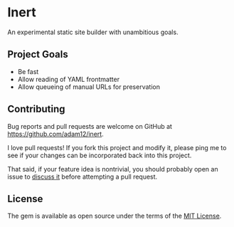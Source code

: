 # Inert

An experimental static site builder with unambitious goals.

## Project Goals

- Be fast
- Allow reading of YAML frontmatter
- Allow queueing of manual URLs for preservation

## Contributing

Bug reports and pull requests are welcome on GitHub at https://github.com/adam12/inert.

I love pull requests! If you fork this project and modify it, please ping me to see
if your changes can be incorporated back into this project.

That said, if your feature idea is nontrivial, you should probably open an issue to
[discuss it](http://www.igvita.com/2011/12/19/dont-push-your-pull-requests/)
before attempting a pull request.

## License

The gem is available as open source under the terms of the [MIT License](http://opensource.org/licenses/MIT).
